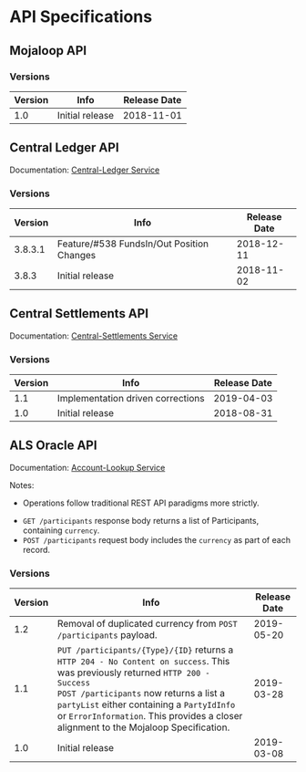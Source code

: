 # API Specifications

## Mojaloop API

<!-- Documentation: [Mojaloop Specification](__ book.importedVars.mojaloop.spec.uri.doc }}) -->

<!-- * [Mojaloop API __ book.importedVars.mojaloop.spec.version __ Specification](./mojaloop-api-specification.md) -->
<!-- * [Swagger](__ book.importedVars.mojaloop.spec.uri.api }}) -->

### Versions

| Version | Info | Release Date |
| --- | --- | --- |
| 1.0 | Initial release | 2018-11-01 |

## Central Ledger API

Documentation: [Central-Ledger Service](../mojaloop-technical-overview/central-ledger/README.md)

<!-- * [Central Ledger API __ book.importedVars.central_ledger.spec.version __ Specification](./central-ledger-api-specification.md) -->
<!-- * [Swagger](__ book.importedVars.central_ledger.spec.uri.api }}) -->

### Versions

| Version | Info | Release Date |
| --- | --- | --- |
| 3.8.3.1 | Feature/#538 FundsIn/Out Position Changes | 2018-12-11 |
| 3.8.3 | Initial release | 2018-11-02 |

## Central Settlements API

Documentation: [Central-Settlements Service](../mojaloop-technical-overview/central-settlements/README.md)

<!-- * [Central Settlements API __ book.importedVars.settlement.spec.version __ Specification](./central-settlements-api-specification.md) -->
<!-- * [Swagger](__ book.importedVars.settlement.spec.uri.api }}) -->

### Versions

| Version | Info | Release Date |
| --- | --- | --- |
| 1.1 | Implementation driven corrections | 2019-04-03 |
| 1.0 | Initial release | 2018-08-31 |

## ALS Oracle API

Documentation: [Account-Lookup Service](../mojaloop-technical-overview/account-lookup-service/README.md)

<!-- * [ALS Oracle API __ book.importedVars.als.oracle.spec.version __ Specification](./mojaloop-api-specification.md#tag-parties) -->
<!-- * [Swagger]( __ book.importedVars.als.oracle.spec.uri.api __ ) -->

Notes:
<!-- * ALS Oracle API is based on the [Mojaloop Specification](__ book.importedVars.mojaloop.spec.uri.doc }}) with the following main differences: -->
  - Operations follow traditional REST API paradigms more strictly.
  <!-- - Operations are **synchronous** with an immediate response unlike [Mojaloop Specification](__ book.importedVars.mojaloop.spec.uri.doc }}) which provides a responds via **asynchronous callbacks**. -->
  <!-- - `PUT /participants` is to update existing records and not a Callback as per the [Mojaloop Specification](__ book.importedVars.mojaloop.spec.uri.doc }}) -->
  - `GET /participants` response body returns a list of Participants, containing `currency`.
  - `POST /participants` request body includes the `currency` as part of each record. 

### Versions

| Version | Info | Release Date |
| --- | --- | --- |
| 1.2 | Removal of duplicated currency from `POST /participants` payload. | 2019-05-20 
| 1.1 | `PUT /participants/{Type}/{ID}` returns a `HTTP 204 - No Content on success`. This was previously returned `HTTP 200 - Success` <br>`POST /participants` now returns a list a `partyList` either containing a `PartyIdInfo` or `ErrorInformation`. This provides a closer alignment to the Mojaloop Specification. | 2019-03-28 |
| 1.0 | Initial release | 2019-03-08 |
